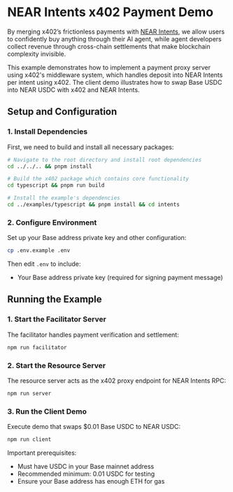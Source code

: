 # NEAR Intents x402 Payment Demo 

By merging x402’s frictionless payments with [NEAR Intents](https://near.org/intents), we allow users to confidently buy anything through their AI agent, while agent developers collect revenue through cross-chain settlements that make blockchain complexity invisible.

This example demonstrates how to implement a payment proxy server using x402's middleware system, which handles deposit into NEAR Intents per intent using x402. The client demo illustrates how to swap Base USDC into NEAR USDC with x402 and NEAR Intents.


## Setup and Configuration

### 1. Install Dependencies
First, we need to build and install all necessary packages:

```bash
# Navigate to the root directory and install root dependencies
cd ../../.. && pnpm install

# Build the x402 package which contains core functionality
cd typescript && pnpm run build

# Install the example's dependencies
cd ../examples/typescript && pnpm install && cd intents
```

### 2. Configure Environment
Set up your Base address private key and other configuration:

```bash
cp .env.example .env
```

Then edit `.env` to include:
- Your Base address private key (required for signing payment message)

## Running the Example

### 1. Start the Facilitator Server
The facilitator handles payment verification and settlement:

```bash
npm run facilitator
```

### 2. Start the Resource Server
The resource server acts as the x402 proxy endpoint for NEAR Intents RPC:

```bash
npm run server
```

### 3. Run the Client Demo
Execute demo that swaps $0.01 Base USDC to NEAR USDC:

```bash
npm run client
```

Important prerequisites:
- Must have USDC in your Base mainnet address
- Recommended minimum: 0.01 USDC for testing
- Ensure your Base address has enough ETH for gas
